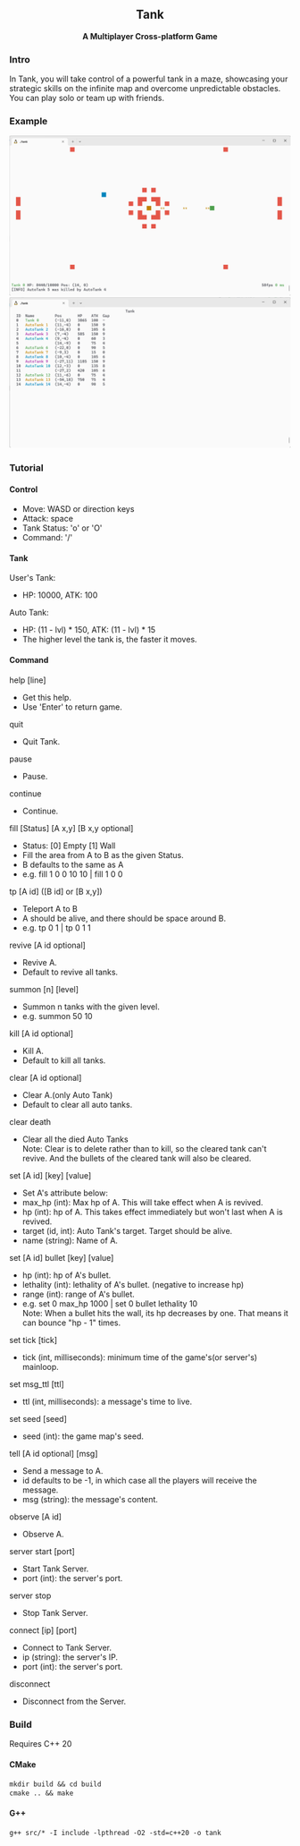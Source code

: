<h2 align="center">
Tank
</h2> 

<p align="center">
<strong>A Multiplayer Cross-platform Game</strong>
</p>

### Intro

In Tank, you will take control of a powerful tank in a maze, showcasing your strategic skills on the infinite map and
overcome unpredictable obstacles. You can play solo or team up with friends.

### Example

![Game](examples/game-example.png)
![Status](examples/status-example.png)

### Tutorial

#### Control

- Move: WASD or direction keys
- Attack: space
- Tank Status: 'o' or 'O'
- Command: '/'

#### Tank

User's Tank:

- HP: 10000, ATK: 100

Auto Tank:

- HP: (11 - lvl) * 150, ATK: (11 - lvl) * 15
- The higher level the tank is, the faster it moves.

#### Command

help [line]

- Get this help.
- Use 'Enter' to return game.

quit

- Quit Tank.

pause

- Pause.

continue

- Continue.

fill [Status] [A x,y] [B x,y optional]

- Status: [0] Empty [1] Wall
- Fill the area from A to B as the given Status.
- B defaults to the same as A
- e.g. fill 1 0 0 10 10 | fill 1 0 0

tp [A id] ([B id] or [B x,y])

- Teleport A to B
- A should be alive, and there should be space around B.
- e.g. tp 0 1 | tp 0 1 1

revive [A id optional]

- Revive A.
- Default to revive all tanks.

summon [n] [level]

- Summon n tanks with the given level.
- e.g. summon 50 10

kill [A id optional]

- Kill A.
- Default to kill all tanks.

clear [A id optional]

- Clear A.(only Auto Tank)
- Default to clear all auto tanks.

clear death

- Clear all the died Auto Tanks  
  Note:
  Clear is to delete rather than to kill, so the cleared tank can't revive. And the bullets of the cleared tank will
  also be cleared.

set [A id] [key] [value]

- Set A's attribute below:
- max_hp (int): Max hp of A. This will take effect when A is revived.
- hp (int): hp of A. This takes effect immediately but won't last when A is revived.
- target (id, int): Auto Tank's target. Target should be alive.
- name (string): Name of A.

set [A id] bullet [key] [value]

- hp (int): hp of A's bullet.
- lethality (int): lethality of A's bullet. (negative to increase hp)
- range (int): range of A's bullet.
- e.g. set 0 max_hp 1000 | set 0 bullet lethality 10  
  Note:
  When a bullet hits the wall, its hp decreases by one. That means it can bounce "hp - 1" times.

set tick [tick]

- tick (int, milliseconds): minimum time of the game's(or server's) mainloop.

set msg_ttl [ttl]

- ttl (int, milliseconds): a message's time to live.

set seed [seed]

- seed (int): the game map's seed.

tell [A id optional] [msg]

- Send a message to A.
- id defaults to be -1, in which case all the players will receive the message.
- msg (string): the message's content.

observe [A id]

- Observe A.

server start [port]

- Start Tank Server.
- port (int): the server's port.

server stop

- Stop Tank Server.

connect [ip] [port]

- Connect to Tank Server.
- ip (string): the server's IP.
- port (int): the server's port.

disconnect

- Disconnect from the Server.

### Build

Requires C++ 20

#### CMake

```shell
mkdir build && cd build
cmake .. && make
```

#### G++

```shell
g++ src/* -I include -lpthread -O2 -std=c++20 -o tank
```
